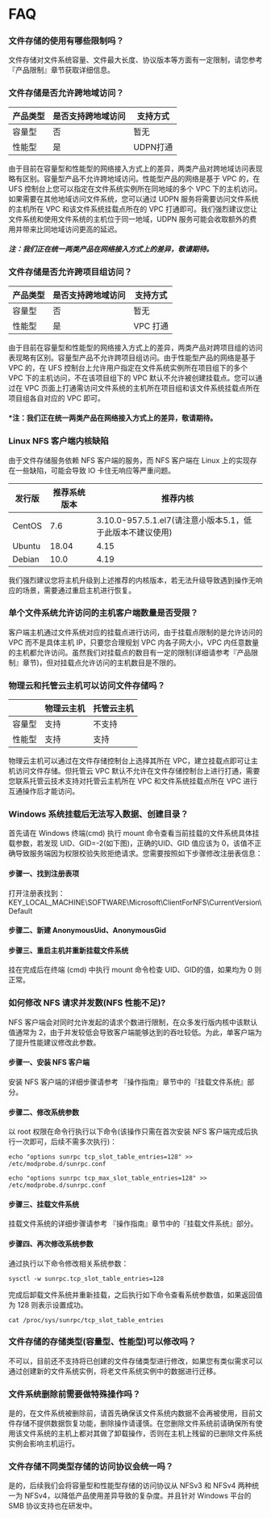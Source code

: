 # FAQ

### 文件存储的使用有哪些限制吗？
文件存储对文件系统容量、文件最大长度、协议版本等方面有一定限制，请您参考『产品限制』章节获取详细信息。

### 文件存储是否允许跨地域访问？
|产品类型   |是否支持跨地域访问   |支持方式  |
|--------|--------|--------|
|容量型	|否	|暂无|
|性能型	|是	|UDPN打通|

由于目前在容量型和性能型的网络接入方式上的差异，两类产品对跨地域访问表现略有区别。容量型产品不允许跨地域访问。性能型产品的网络是基于 VPC 的，在 UFS 控制台上您可以指定在文件系统实例所在同地域的多个 VPC 下的主机访问。如果需要在其他地域访问文件系统，您可以通过 UDPN 服务将需要访问文件系统的主机所在 VPC 和该文件系统挂载点所在的 VPC 打通即可。我们强烈建议您让文件系统和使用文件系统的主机位于同一地域，UDPN 服务可能会收取额外的费用并带来比同地域访问更高的延迟。

####  *注：我们正在统一两类产品在网络接入方式上的差异，敬请期待。*

### 文件存储是否允许跨项目组访问？
|产品类型   |是否支持跨地域访问   |支持方式  |
|--------|--------|--------|
|容量型	|否	|暂无|
|性能型	|是	|VPC 打通|

由于目前在容量型和性能型的网络接入方式上的差异，两类产品对跨项目组的访问表现略有区别。容量型产品不允许跨项目组访问。由于性能型产品的网络是基于 VPC 的，在 UFS 控制台上允许用户指定在文件系统实例所在项目组下的多个 VPC 下的主机访问，不在该项目组下的 VPC 默认不允许被创建挂载点。您可以通过在 VPC 页面上打通需访问文件系统的主机所在项目组和该文件系统挂载点所在项目组各自对应的 VPC 即可。

#### *注：我们正在统一两类产品在网络接入方式上的差异，敬请期待。

### Linux NFS 客户端内核缺陷
由于文件存储服务依赖 NFS 客户端的服务，而 NFS 客户端在 Linux 上的实现存在一些缺陷，可能会导致 IO 卡住无响应等严重问题。

|发行版  |推荐系统版本  |推荐内核  |
|--------|--------|--------|
|CentOS	|7.6	|3.10.0-957.5.1.el7(请注意小版本5.1，低于此版本不建议使用)|
|Ubuntu	|18.04	|4.15|
|Debian	|10.0	|4.19|

我们强烈建议您将主机升级到上述推荐的内核版本，若无法升级导致遇到操作无响应的场景，需要通过重启主机进行恢复。

### 单个文件系统允许访问的主机客户端数量是否受限？
客户端主机通过文件系统对应的挂载点进行访问，由于挂载点限制的是允许访问的 VPC 而不是具体主机 IP，只要您合理规划 VPC 内各子网大小，VPC 内任意数量的主机都允许访问。虽然我们对挂载点的数目有一定的限制(详细请参考『产品限制』章节)，但对挂载点允许访问的主机数目是不限的。

### 物理云和托管云主机可以访问文件存储吗？

|   |物理云主机|托管云主机|
|--------|--------|--------|
|容量型	|支持	|不支持|
|性能型	|支持	|支持|

物理云主机可以通过在文件存储控制台上选择其所在 VPC，建立挂载点即可让主机访问文件存储。但托管云 VPC 默认不允许在文件存储控制台上进行打通，需要您联系托管云技术支持对托管云主机所在 VPC 和文件系统挂载点所在 VPC 进行互通操作后才能访问。

### Windows 系统挂载后无法写入数据、创建目录？
首先请在 Windows 终端(cmd) 执行 mount 命令查看当前挂载的文件系统具体挂载参数，若发现 UID、GID=-2(如下图)，正确的UID、GID 值应该为 0，该值不正确导致服务端因为权限校验失败拒绝请求。您需要按照如下步骤修改注册表信息：

#### 步骤一、找到注册表项
打开注册表找到：KEY_LOCAL_MACHINE\\SOFTWARE\\Microsoft\\ClientForNFS\\CurrentVersion\\Default



#### 步骤二、新建 AnonymousUid、AnonymousGid


#### 步骤三、重启主机并重新挂载文件系统
挂在完成后在终端 (cmd) 中执行 mount 命令检查 UID、GID的值，如果均为 0 则正常。



### 如何修改 NFS 请求并发数(NFS 性能不足)?
NFS 客户端会对同时允许发起的请求个数进行限制，在众多发行版内核中该默认值通常为 2，由于并发较低会导致客户端能够达到的吞吐较低。为此，单客户端为了提升性能建议修改此参数。

#### 步骤一、安装 NFS 客户端
安装 NFS 客户端的详细步骤请参考 『操作指南』章节中的『挂载文件系统』部分。

#### 步骤二、修改系统参数
以 root 权限在命令行执行以下命令(该操作只需在首次安装 NFS 客户端完成后执行一次即可，后续不需多次执行)：

    echo "options sunrpc tcp_slot_table_entries=128" >> /etc/modprobe.d/sunrpc.conf

    echo "options sunrpc tcp_max_slot_table_entries=128" >> /etc/modprobe.d/sunrpc.conf

#### 步骤三、挂载文件系统
挂载文件系统的详细步骤请参考 『操作指南』章节中的『挂载文件系统』部分。

#### 步骤四、再次修改系统参数
通过执行以下命令修改相关系统参数：

    sysctl -w sunrpc.tcp_slot_table_entries=128

完成后卸载文件系统并重新挂载，之后执行如下命令查看系统参数值，如果返回值为 128 则表示设置成功。

    cat /proc/sys/sunrpc/tcp_slot_table_entries

### 文件存储的存储类型(容量型、性能型)可以修改吗？
不可以，目前还不支持将已创建的文件存储类型进行修改，如果您有类似需求可以通过创建新的文件系统实例，将老文件系统实例中的数据进行迁移。

### 文件系统删除前需要做特殊操作吗？
是的，在文件系统被删除前，请首先确保该文件系统内数据不会再被使用，目前文件存储不提供数据恢复功能，删除操作请谨慎。在您删除文件系统前请确保所有使用该文件系统的主机上都对其做了卸载操作，否则在主机上残留的已删除文件系统实例会影响主机运行。

### 文件存储不同类型存储的访问协议会统一吗？
是的，后续我们会将容量型和性能型存储的访问协议从 NFSv3 和 NFSv4 两种统一为 NFSv4，以降低产品使用差异导致的复杂度。并且针对 Windows 平台的 SMB 协议支持也在研发中。

